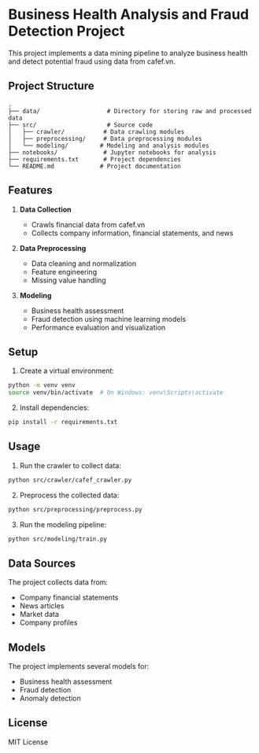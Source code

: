 # Business Health Analysis and Fraud Detection Project

This project implements a data mining pipeline to analyze business health and detect potential fraud using data from cafef.vn.

## Project Structure

```
.
├── data/                   # Directory for storing raw and processed data
├── src/                    # Source code
│   ├── crawler/           # Data crawling modules
│   ├── preprocessing/     # Data preprocessing modules
│   └── modeling/         # Modeling and analysis modules
├── notebooks/             # Jupyter notebooks for analysis
├── requirements.txt       # Project dependencies
└── README.md             # Project documentation
```

## Features

1. **Data Collection**
   - Crawls financial data from cafef.vn
   - Collects company information, financial statements, and news

2. **Data Preprocessing**
   - Data cleaning and normalization
   - Feature engineering
   - Missing value handling

3. **Modeling**
   - Business health assessment
   - Fraud detection using machine learning models
   - Performance evaluation and visualization

## Setup

1. Create a virtual environment:
```bash
python -m venv venv
source venv/bin/activate  # On Windows: venv\Scripts\activate
```

2. Install dependencies:
```bash
pip install -r requirements.txt
```

## Usage

1. Run the crawler to collect data:
```bash
python src/crawler/cafef_crawler.py
```

2. Preprocess the collected data:
```bash
python src/preprocessing/preprocess.py
```

3. Run the modeling pipeline:
```bash
python src/modeling/train.py
```

## Data Sources

The project collects data from:
- Company financial statements
- News articles
- Market data
- Company profiles

## Models

The project implements several models for:
- Business health assessment
- Fraud detection
- Anomaly detection

## License

MIT License 